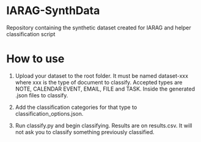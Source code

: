 # IARAG-SynthData
Repository containing the synthetic dataset created for IARAG and helper classification script

# How to use
1. Upload your dataset to the root folder. It must be named dataset-xxx where xxx is the type of document to classify. Accepted types are NOTE, CALENDAR EVENT, EMAIL, FILE and TASK. Inside the generated .json files to classify.

2. Add the classification categories for that type to classification_options.json.

3. Run classify.py and begin classifying. Results are on results.csv. It will not ask you to classify something previously classified.
